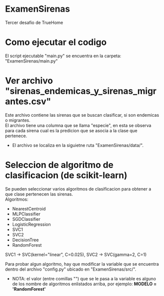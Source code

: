 # ExamenSirenas
Tercer desafio de TrueHome

# Como ejecutar el codigo
El script ejecutable "main.py" se encuentra en la carpeta: "ExamenSirenas/main.py"

# Ver archivo "sirenas_endemicas_y_sirenas_migrantes.csv"
Este archivo contiene las sirenas que se buscan clasificar, si son endemicas o migrantes.  
El archivo tiene una columna que se llama "especie", en esta se observa para cada sirena cual es la predicion que se asocia a la clase que pertenece.  
- El archivo se localiza en la siguietne ruta "ExamenSirenas/data/".

# Seleccion de algoritmo de clasificacion (de scikit-learn)
Se pueden seleccionar varios algoritmos de clasificacion para obtener a que clase pertenecen las sirenas.  
 Algoritmos:  
  - NearestCentroid
  - MLPClassifier
  - SGDClassifier
  - LogisticRegression
  - SVC1
  - SVC2
  - DecisionTree
  - RandomForest  
 
 SVC1 -> SVC(kernel="linear", C=0.025),
 SVC2 -> SVC(gamma=2, C=1)

Para probar algun algoritmo, hay que modificar la variable <MODEL> que se encuentra dentro del archivo "config.py" ubicado en "ExamenSirenas/src/".  
 - NOTA: el valor (entre comillas "") que se le pasa a la variable es alguno de los nombre de algoritmos enlistados arriba, por ejemplo: **MODELO = 'RandomForest'**
